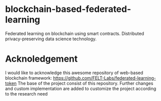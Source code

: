# blockchain-based-federated-learning
Federated learning on blockchain using smart contracts. Distributed privacy-preserving data science technology.

# Acknoledgement 
I would like to acknowledge this awesome repository of web-based blockchain framework: https://github.com/FELT-Labs/federated-learning-token
The base of the project consist of this repository. Further changes and custom implementation are added to customize the project according to the research need
